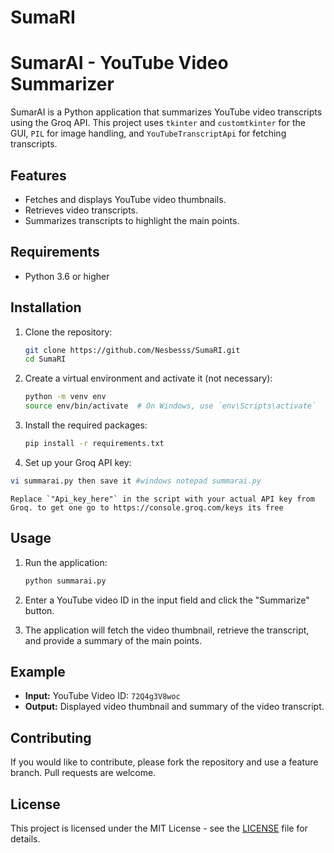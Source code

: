 # SumaRI
# SumarAI - YouTube Video Summarizer

SumarAI is a Python application that summarizes YouTube video transcripts using the Groq API. This project uses `tkinter` and `customtkinter` for the GUI, `PIL` for image handling, and `YouTubeTranscriptApi` for fetching transcripts.

## Features

- Fetches and displays YouTube video thumbnails.
- Retrieves video transcripts.
- Summarizes transcripts to highlight the main points.

## Requirements

- Python 3.6 or higher

## Installation

1. Clone the repository:

    ```bash
    git clone https://github.com/Nesbesss/SumaRI.git
    cd SumaRI
    ```

2. Create a virtual environment and activate it (not necessary):

    ```bash
    python -m venv env
    source env/bin/activate  # On Windows, use `env\Scripts\activate`
    ```

3. Install the required packages:

    ```bash
    pip install -r requirements.txt
    ```
4. Set up your Groq API key:
 ```bash 
vi summarai.py then save it #windows notepad summarai.py 
```
    Replace `"Api_key_here"` in the script with your actual API key from Groq. to get one go to https://console.groq.com/keys its free

## Usage

1. Run the application:

    ```bash
    python summarai.py
    ```

2. Enter a YouTube video ID in the input field and click the "Summarize" button.

3. The application will fetch the video thumbnail, retrieve the transcript, and provide a summary of the main points.

## Example

- **Input:** YouTube Video ID: `72Q4g3V8woc`
- **Output:** Displayed video thumbnail and summary of the video transcript.

## Contributing

If you would like to contribute, please fork the repository and use a feature branch. Pull requests are welcome.

## License

This project is licensed under the MIT License - see the [LICENSE](LICENSE) file for details.


